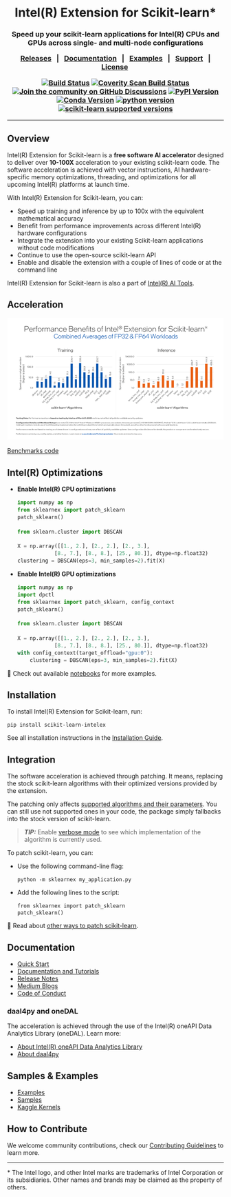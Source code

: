 <div align="center">


# Intel(R) Extension for Scikit-learn* 

<h3> Speed up your scikit-learn applications for Intel(R) CPUs and GPUs across single- and multi-node configurations

[Releases](https://github.com/intel/scikit-learn-intelex/releases)&nbsp;&nbsp;&nbsp;|&nbsp;&nbsp;&nbsp;[Documentation](https://intel.github.io/scikit-learn-intelex/)&nbsp;&nbsp;&nbsp;|&nbsp;&nbsp;&nbsp;[Examples](https://github.com/intel/scikit-learn-intelex/tree/master/examples/notebooks)&nbsp;&nbsp;&nbsp;|&nbsp;&nbsp;&nbsp;[Support]()&nbsp;&nbsp;&nbsp;|&nbsp;&nbsp;[License](https://github.com/intel/scikit-learn-intelex/blob/master/LICENSE)&nbsp;&nbsp;&nbsp;


[![Build Status](https://dev.azure.com/daal/daal4py/_apis/build/status/CI?branchName=main)](https://dev.azure.com/daal/daal4py/_build/latest?definitionId=9&branchName=main)
[![Coverity Scan Build Status](https://scan.coverity.com/projects/21716/badge.svg)](https://scan.coverity.com/projects/daal4py)
[![Join the community on GitHub Discussions](https://badgen.net/badge/join%20the%20discussion/on%20github/black?icon=github)](https://github.com/intel/scikit-learn-intelex/discussions)
[![PyPI Version](https://img.shields.io/pypi/v/scikit-learn-intelex)](https://pypi.org/project/scikit-learn-intelex/)
[![Conda Version](https://img.shields.io/conda/vn/conda-forge/scikit-learn-intelex)](https://anaconda.org/conda-forge/scikit-learn-intelex)
[![python version](https://img.shields.io/badge/python-3.8%20%7C%203.9%20%7C%203.10%20%7C%203.11-blue)](https://img.shields.io/badge/python-3.8%20%7C%203.9%20%7C%203.10%20%7C%203.11-blue)
[![scikit-learn supported versions](https://img.shields.io/badge/sklearn-1.0%20%7C%201.1%20%7C%201.2%20%7C%201.3-blue)](https://img.shields.io/badge/sklearn-01.0%20%7C%201.1%20%7C%201.2%20%7C%201.3-blue)

---
</h3>

<div align="left">

## Overview

Intel(R) Extension for Scikit-learn is a **free software AI accelerator** designed to deliver over **10-100X** acceleration to your existing scikit-learn code.
The software acceleration is achieved with vector instructions, AI hardware-specific memory optimizations, threading, and optimizations for all upcoming Intel(R) platforms at launch time.


With Intel(R) Extension for Scikit-learn, you can:

* Speed up training and inference by up to 100x with the equivalent mathematical accuracy
* Benefit from performance improvements across different Intel(R) hardware configurations
* Integrate the extension into your existing Scikit-learn applications without code modifications
* Continue to use the open-source scikit-learn API
* Enable and disable the extension with a couple of lines of code or at the command line

Intel(R) Extension for Scikit-learn is also a part of [Intel(R) AI Tools](https://www.intel.com/content/www/us/en/developer/tools/oneapi/ai-analytics-toolkit.html). 

## Acceleration

![](https://raw.githubusercontent.com/intel/scikit-learn-intelex/master/doc/sources/_static/scikit-learn-acceleration.PNG)

[Benchmarks code](https://github.com/IntelPython/scikit-learn_bench)

## Intel(R) Optimizations

- **Enable Intel(R) CPU optimizations**

    ```py
    import numpy as np
    from sklearnex import patch_sklearn
    patch_sklearn()

    from sklearn.cluster import DBSCAN

    X = np.array([[1., 2.], [2., 2.], [2., 3.],
                [8., 7.], [8., 8.], [25., 80.]], dtype=np.float32)
    clustering = DBSCAN(eps=3, min_samples=2).fit(X)
    ```

- **Enable Intel(R) GPU optimizations**

    ```py
    import numpy as np
    import dpctl
    from sklearnex import patch_sklearn, config_context
    patch_sklearn()

    from sklearn.cluster import DBSCAN

    X = np.array([[1., 2.], [2., 2.], [2., 3.],
                [8., 7.], [8., 8.], [25., 80.]], dtype=np.float32)
    with config_context(target_offload="gpu:0"):
        clustering = DBSCAN(eps=3, min_samples=2).fit(X)
    ```
:eyes: Check out available [notebooks](https://github.com/intel/scikit-learn-intelex/tree/master/examples/notebooks) for more examples.

## Installation

To install Intel(R) Extension for Scikit-learn, run:

```
pip install scikit-learn-intelex
```

See all installation instructions in the [Installation Guide](https://intel.github.io/scikit-learn-intelex/latest/installation.html).

## Integration

The software acceleration is achieved through patching. It means, replacing the stock scikit-learn algorithms with their optimized versions provided by the extension.

The patching only affects [supported algorithms and their parameters](https://intel.github.io/scikit-learn-intelex/latest/algorithms.html).
You can still use not supported ones in your code, the package simply fallbacks into the stock version of scikit-learn. 

> **_TIP:_** Enable [verbose mode](https://intel.github.io/scikit-learn-intelex/latest/verbose.html) to see which implementation of the algorithm is currently used.

To patch scikit-learn, you can:
* Use the following command-line flag:
  ```
  python -m sklearnex my_application.py
  ```
* Add the following lines to the script:
  ```
  from sklearnex import patch_sklearn
  patch_sklearn()
  ```

:eyes: Read about [other ways to patch scikit-learn](https://intel.github.io/scikit-learn-intelex/index.html#usage). 

## Documentation

* [Quick Start](https://intel.github.io/scikit-learn-intelex/latest/quick-start.html)
* [Documentation and Tutorials](https://intel.github.io/scikit-learn-intelex/latest/index.html)
* [Release Notes](https://github.com/intel/scikit-learn-intelex/releases)
* [Medium Blogs](https://intel.github.io/scikit-learn-intelex/latest/blogs.html)
* [Code of Conduct](https://github.com/intel/scikit-learn-intelex/blob/master/CODE_OF_CONDUCT.md)

### daal4py and oneDAL

The acceleration is achieved through the use of the Intel(R) oneAPI Data Analytics Library (oneDAL). Learn more:
- [About Intel(R) oneAPI Data Analytics Library](https://github.com/oneapi-src/oneDAL)
- [About daal4py](https://github.com/intel/scikit-learn-intelex/tree/main/daal4py)

## Samples & Examples

* [Examples](https://github.com/intel/scikit-learn-intelex/tree/master/examples/notebooks)
* [Samples](https://intel.github.io/scikit-learn-intelex/latest/samples.html)
* [Kaggle Kernels](https://intel.github.io/scikit-learn-intelex/latest/kaggle.html)


## How to Contribute

We welcome community contributions, check our [Contributing Guidelines](https://github.com/intel/scikit-learn-intelex/blob/master/CONTRIBUTING.md) to learn more.

------------------------------------------------------------------------
\* The Intel logo, and other Intel marks are trademarks of Intel Corporation or its subsidiaries. Other names and brands may be claimed as the property of others. 

